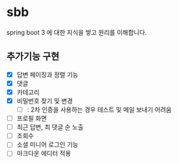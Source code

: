 # sbb

spring boot 3 에 대한 지식을 쌓고 원리를 이해합니다.

## 추가기능 구현

- [x] 답변 페이징과 정렬 기능
- [x] 댓글
- [x] 카테고리
- [x] 비밀번호 찾기 및 변경
    - [ ] : 2차 인증을 사용하는 경우 테스트 및 메일 보내기 어려움
- [ ] 프로필 화면
- [ ] 최근 답변, 최 댓글 순 노출
- [ ] 조회수
- [ ] 소셜 미니어 로그인 기능
- [ ] 마크다운 에디터 적용